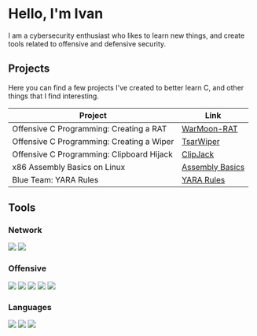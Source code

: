 # Hello, I'm Ivan

I am a cybersecurity enthusiast who likes to learn new things, and create tools related to offensive and defensive security.

## Projects
Here you can find a few projects I've created to better learn C, and other things that I find interesting.

| Project                                       | Link                       |
|-----------------------------------------------|----------------------------|
| Offensive C Programming: Creating a RAT       | <a href="https://github.com/IvanT7D3/WarMoon-RAT">WarMoon-RAT</a>|
| Offensive C Programming: Creating a Wiper     | <a href="https://github.com/IvanT7D3/TsarWiper">TsarWiper</a>|
| Offensive C Programming: Clipboard Hijack     | <a href="https://github.com/IvanT7D3/ClipJack">ClipJack</a>|
| x86 Assembly Basics on Linux                  | <a href="https://github.com/IvanT7D3/Assembly">Assembly Basics</a>|
| Blue Team: YARA Rules                         | <a href="https://github.com/IvanT7D3/YARA-Rules"> YARA Rules</a>|

## Tools

### Network
<div>
    <img src="https://img.shields.io/badge/-Wireshark-1679A7?&style=for-the-badge&logo=Wireshark&logoColor=white" />
    <img src="https://img.shields.io/badge/tcpdump-1E90FF?style=for-the-badge" />
</div>

### Offensive
<div>
    <img src="https://img.shields.io/badge/Kali-268BEE?style=for-the-badge&logo=kalilinux&logoColor=white" />
    <img src="https://img.shields.io/badge/Zsh-F15A24?style=for-the-badge&logo=Zsh&logoColor=white" />
    <img src="https://img.shields.io/badge/burpsuite-FF6633?style=for-the-badge&logo=burpsuite&logoColor=white" />
    <img src="https://img.shields.io/badge/metasploit-2596CD?style=for-the-badge&logo=metasploit&logoColor=white" />
    <img src="https://img.shields.io/badge/VirtualBox-21416b?style=for-the-badge&logo=VirtualBox&logoColor=white" />
</div>

### Languages
<div>
    <img src="https://img.shields.io/badge/C-00599C?style=for-the-badge&logo=c&logoColor=white" />
    <img src="https://img.shields.io/badge/Python-FFD43B?style=for-the-badge&logo=python&logoColor=blue" />
    <img src="https://img.shields.io/badge/Shell_Script-121011?style=for-the-badge&logo=gnu-bash&logoColor=white" />
</div>

